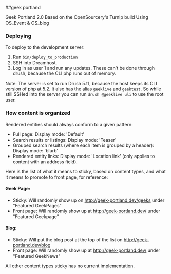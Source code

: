 ##geek portland

Geek Portland 2.0
Based on the OpenSourcery's Turnip build
Using OS_Event & OS_blog

### Deploying
To deploy to the development server:

1. Run `bin/deploy_to_production`
2. SSH into Dreamhost.
3. Log in as user 1 and run any updates. These can't be done through drush, because the CLI php runs out of memory.

Note: The server is set to run Drush 5.11, because the host keeps its CLI version of php at 5.2. It also has the alias `geeklive` and `geektest`. So while still SSHed into the server you can run `drush @geeklive uli` to use the root user.

### How content is organized
Rendered entities should always conform to a given pattern:

 * Full page: Display mode: 'Default'
 * Search results or listings: Display mode: 'Teaser'
 * Grouped search results (where each item is grouped by a header): Display mode: 'blurb'
 * Rendered entity links: Display mode: 'Location link' (only applies to content with an address field).

Here is the list of what it means to sticky, based on content types, and what it means to promote to front page, for reference:

#### Geek Page:
- Sticky: Will randomly show up on http://geek-portland.dev/geeks under "Featured GeekPages"
- Front page: Will randomly show up at http://geek-portland.dev/ under "Featured Geekpage"

#### Blog:
- Sticky: Will put the blog post at the top of the list on http://geek-portland.dev/blog
- Front page: Will randomly show up at http://geek-portland.dev/ under "Featured GeekNews"

All other content types sticky has no current implementation.
